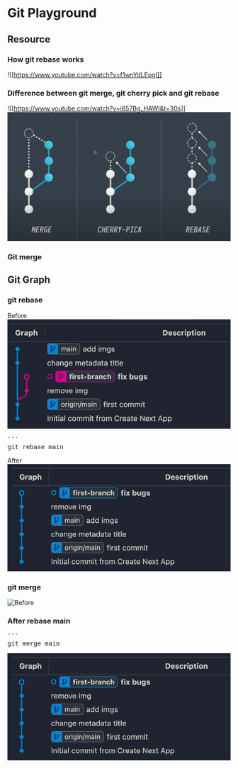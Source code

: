 # Git Playground
## Resource
### How git rebase works
![[https://www.youtube.com/watch?v=f1wnYdLEpgI]]
### Difference between git merge, git cherry pick and git rebase
![[https://www.youtube.com/watch?v=i657Bg_HAWI&t=30s]]
![Difference](./imgs/01.png)


### Git merge

## Git Graph
### git rebase
Before
![Before](./imgs/02.png)
<pre>
```
git rebase main
</pre>
After
![After](./imgs/03.png)

### git merge
![Before](./imgs/04.png)
### After rebase main
<pre>
```
git merge main
</pre>
![After](./imgs/03.png)